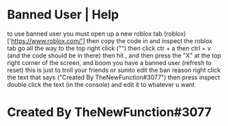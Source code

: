 # Banned User | Help
to use banned user you must open up a new roblox tab (roblox)['https://www.roblox.com/']
then copy the code in and inspect the roblox tab go all the way to the top right click (""<html xmlns="http://www.w3.org/1999/xhtml" xml:lang="en" xmlns:fb="http://www.facebook.com/2008/fbml">) then click
ctr + a then ctrl + v (and the code should be in there) then hit <!DOCTYPE html>, and then press the "X" at the top right corner of the
screen, and boom you have a banned user (refresh to reset) this is just to troll your friends or sumto edit the ban reason
right click the text that says ("Created By TheNewFunction#3077") then press inspect double click the text (in the console) and edit it to whatever u want
# Created By TheNewFunction#3077
